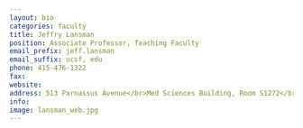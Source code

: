 ```yaml
---
layout: bio
categories: faculty
title: Jeffry Lansman
position: Associate Professor, Teaching Faculty
email_prefix: jeff.lansman
email_suffix: ucsf, edu
phone: 415-476-1322
fax: 
website: 
address: 513 Parnassus Avenue</br>Med Sciences Building, Room S1272</br>San Francisco, CA 94143-0450
info: 
image: lansman_web.jpg
---
```


